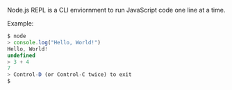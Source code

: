 
Node.js REPL is a CLI enviornment to run JavaScript code one line at a time.

Example:
```javascript
$ node
> console.log("Hello, World!")
Hello, World!
undefined
> 3 + 4
7
> Control-D (or Control-C twice) to exit
$
```